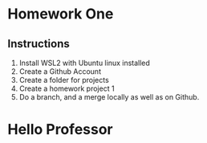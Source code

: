 # Homework One
## Instructions
1. Install WSL2 with Ubuntu linux installed
2. Create a Github Account
3. Create a folder for projects
4. Create a homework project 1
5. Do a branch, and a merge locally as well as on Github.


# Hello Professor 
